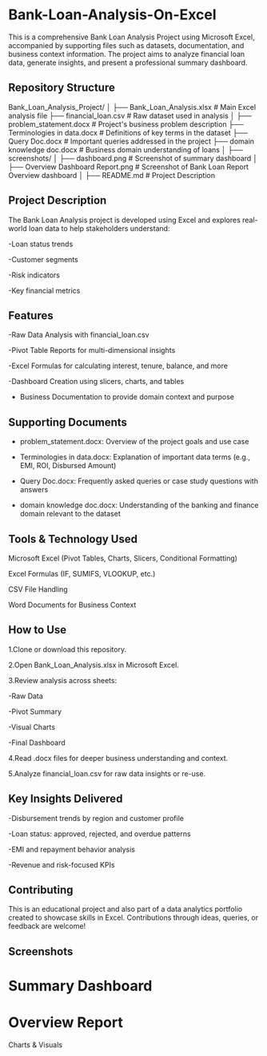 # Bank-Loan-Analysis-On-Excel
This is a comprehensive Bank Loan Analysis Project using Microsoft Excel, accompanied by supporting files such as datasets, documentation, and business context information. The project aims to analyze financial loan data, generate insights, and present a professional summary dashboard.

## Repository Structure
Bank_Loan_Analysis_Project/
│
├── Bank_Loan_Analysis.xlsx             # Main Excel analysis file
├── financial_loan.csv                  # Raw dataset used in analysis
│
├── problem_statement.docx              # Project's business problem description
├── Terminologies in data.docx          # Definitions of key terms in the dataset
├── Query Doc.docx                      # Important queries addressed in the project
├── domain knowledge doc.docx           # Business domain understanding of loans
│
├── screenshots/
│   ├── dashboard.png                   # Screenshot of summary dashboard
│   ├── Overview Dashboard Report.png   # Screenshot of Bank Loan Report Overview dashboard
│
├── README.md                           # Project Description

## Project Description
The Bank Loan Analysis project is developed using Excel and explores real-world loan data to help stakeholders understand:

-Loan status trends

-Customer segments

-Risk indicators

-Key financial metrics

## Features
 -Raw Data Analysis with financial_loan.csv

 -Pivot Table Reports for multi-dimensional insights

 -Excel Formulas for calculating interest, tenure, balance, and more

 -Dashboard Creation using slicers, charts, and tables

- Business Documentation to provide domain context and purpose

## Supporting Documents
- problem_statement.docx: Overview of the project goals and use case

- Terminologies in data.docx: Explanation of important data terms (e.g., EMI, ROI, Disbursed Amount)

- Query Doc.docx: Frequently asked queries or case study questions with answers

- domain knowledge doc.docx: Understanding of the banking and finance domain relevant to the dataset

## Tools & Technology Used
Microsoft Excel (Pivot Tables, Charts, Slicers, Conditional Formatting)

Excel Formulas (IF, SUMIFS, VLOOKUP, etc.)

CSV File Handling

Word Documents for Business Context


## How to Use
1.Clone or download this repository.

2.Open Bank_Loan_Analysis.xlsx in Microsoft Excel.

3.Review analysis across sheets:

-Raw Data

-Pivot Summary

-Visual Charts

-Final Dashboard

4.Read .docx files for deeper business understanding and context.

5.Analyze financial_loan.csv for raw data insights or re-use.

## Key Insights Delivered
-Disbursement trends by region and customer profile

-Loan status: approved, rejected, and overdue patterns

-EMI and repayment behavior analysis

-Revenue and risk-focused KPIs

## Contributing
This is an educational project and also part of a data analytics portfolio created to showcase skills in Excel. Contributions through ideas, queries, or feedback are welcome!

## Screenshots
 # Summary Dashboard
 # Overview Report

 Charts & Visuals
  

